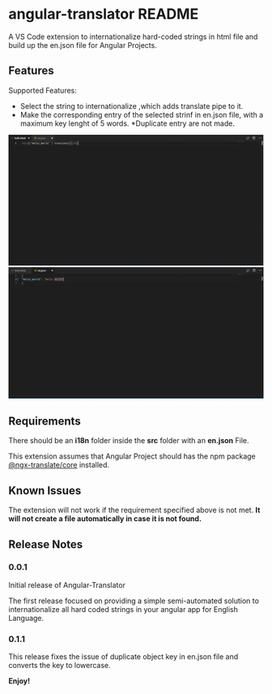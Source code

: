 # angular-translator README

A VS Code extension to internationalize hard-coded strings in html file and build up the en.json file for Angular Projects. 

## Features

Supported Features:

* Select the string to internationalize ,which adds translate pipe to it.
* Make the corresponding entry of the selected strinf in en.json file, with a maximum key lenght of 5 words. 
*Duplicate entry are not made.

![adds translate pipe](https://raw.githubusercontent.com/rohan-ag/angular-translator/master/images/gif1.gif)
![adds to en.json](https://raw.githubusercontent.com/rohan-ag/angular-translator/master/images/gif2.gif)


## Requirements

There should be an **i18n** folder inside the **src** folder with an **en.json** File.

This extension assumes that Angular Project should has the npm package [@ngx-translate/core](https://www.npmjs.com/package/@ngx-translate/core "@ngx-translate/core") installed.

## Known Issues

The extension will not work if the requirement specified above is not met. **It will not create a file automatically in case it is not found.**

## Release Notes

### 0.0.1

Initial release of Angular-Translator

The first release focused on providing a simple semi-automated solution to internationalize all hard coded strings in your angular app for English Language.

### 0.1.1
This release fixes the issue of duplicate object key in en.json file and converts the key to lowercase.


**Enjoy!**
